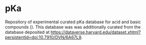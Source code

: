 # pKa
Repository of experimental curated pKa database for acid and basic compounds (). This database was was additionally curated from the database deposited at https://dataverse.harvard.edu/dataset.xhtml?persistentId=doi:10.7910/DVN/6A67L9.
